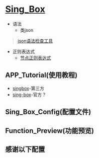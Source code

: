 # [Sing_Box](https://github.com/SagerNet/sing-box)
- 语法
  - 类json
> [json语法检查工具](https://www.jyshare.com/front-end/53/)
- 正则表达式
  - [节点正则表达式](https://github.com/LaolunsiG/XiaoE_PCR/blob/main/Config_File/%E8%8A%82%E7%82%B9%E7%9A%84%E6%AD%A3%E5%88%99%E8%A1%A8%E8%BE%BE%E5%BC%8F.md)

## APP_Tutorial(使用教程) 
- [singbox](https://singbox.win/)-第三方
- [sing-box](https://sing-box.sagernet.org/zh/configuration/)-官方？

## Sing_Box_Config(配置文件)

## Function_Preview(功能预览)

## 感谢以下配置
